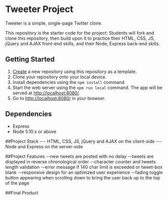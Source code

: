 # Tweeter Project

Tweeter is a simple, single-page Twitter clone.

This repository is the starter code for the project: Students will fork and clone this repository, then build upon it to practice their HTML, CSS, JS, jQuery and AJAX front-end skills, and their Node, Express back-end skills.

## Getting Started

1. [Create](https://docs.github.com/en/repositories/creating-and-managing-repositories/creating-a-repository-from-a-template) a new repository using this repository as a template.
2. Clone your repository onto your local device.
3. Install dependencies using the `npm install` command.
3. Start the web server using the `npm run local` command. The app will be served at <http://localhost:8080/>.
4. Go to <http://localhost:8080/> in your browser.

## Dependencies

- Express
- Node 5.10.x or above


##Project Stack
--- HTML, CSS, JS, jQuery and AJAX on the client-side
---Node and Express on the server-side

##Project Features
--new tweets are posted with no delay
--tweets are displayed in reverse chronological order
--character counter and tweets length validation
--error message if 140 char limit is exceeded or tweet-box blank
--responsive design for an optimized user experience
--fading toggle button appearing when scrolling down to bring the user back up to the top of the page

##Final Product
